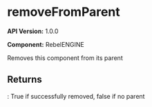 # removeFromParent

**API Version:** 1.0.0

**Component:** RebelENGINE

Removes this component from its parent

## Returns

: True if successfully removed, false if no parent

